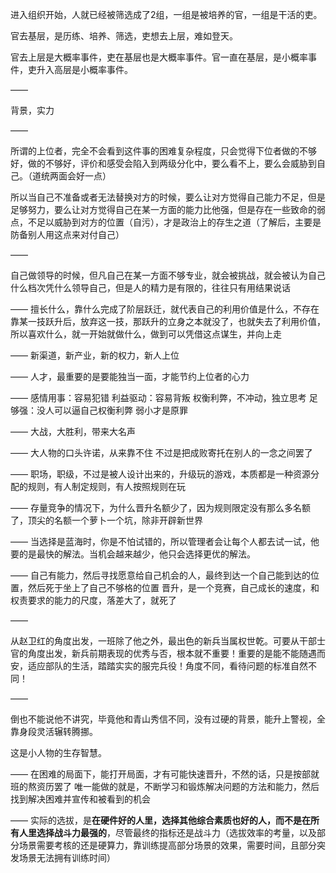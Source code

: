 进入组织开始，人就已经被筛选成了2组，一组是被培养的官，一组是干活的吏。

官去基层，是历练、培养、筛选，吏想去上层，难如登天。

官去上层是大概率事件，吏在基层也是大概率事件。官一直在基层，是小概率事件，吏升入高层是小概率事件。

——

背景，实力

——

所谓的上位者，完全不会看到这件事的困难复杂程度，只会觉得下位者做的不够好，做的不够好，评价和感受会陷入到两级分化中，要么看不上，要么会威胁到自己。（道统两面会好一点）

所以当自己不准备或者无法替换对方的时候，要么让对方觉得自己能力不足，但是足够努力，要么让对方觉得自己在某一方面的能力比他强，但是存在一些致命的弱点，不足以威胁到对方的位置（自污），才是政治上的存生之道（了解后，主要是防备别人用这点来对付自己）

——

自己做领导的时候，但凡自己在某一方面不够专业，就会被挑战，就会被认为自己什么档次凭什么领导自己，但是人的精力是有限的，往往只有用结果说话

——
擅长什么，靠什么完成了阶层跃迁，就代表自己的利用价值是什么，不存在靠某一技跃升后，放弃这一技，那跃升的立身之本就没了，也就失去了利用价值，所以喜欢什么，就一开始就做什么，做到可以凭借这点谋生，并向上走

——
新渠道，新产业，新的权力，新人上位

——
人才，最重要的是要能独当一面，才能节约上位者的心力

——
感情用事：容易犯错
利益驱动：容易背叛
权衡利弊，不冲动，独立思考
足够强：没人可以逼自己权衡利弊
弱小才是原罪

——
大战，大胜利，带来大名声

——
大人物的口头许诺，从来靠不住
不过是把成败寄托在别人的一念之间罢了

——
职场，职级，不过是被人设计出来的，升级玩的游戏，本质都是一种资源分配的规则，有人制定规则，有人按照规则在玩

——
存量竞争的情况下，为什么晋升名额少了，因为规则限定没有那么多名额了，顶尖的名额一个萝卜一个坑，除非开辟新世界

——
当选择是蓝海时，你是不怕试错的，所以管理者会让每个人都去试一试，他要的是最快的解法。当机会越来越少，他只会选择更优的解法。

——
自己有能力，然后寻找愿意给自己机会的人，最终到达一个自己能到达的位置，然后死于坐上了自己不够格的位置
晋升，是一个竞赛，自己成长的速度，和权责要求的能力的尺度，落差大了，就死了

——

从赵卫红的角度出发，一班除了他之外，最出色的新兵当属权世乾。可要从干部士官的角度出发，新兵前期表现的优秀与否，根本就不重要！重要的是能不能随遇而安，适应部队的生活，踏踏实实的服完兵役！角度不同，看待问题的标准自然不同！

——

倒也不能说他不讲究，毕竟他和青山秀信不同，没有过硬的背景，能升上警视，全靠身段灵活辗转腾挪。

这是小人物的生存智慧。

——
在困难的局面下，能打开局面，才有可能快速晋升，不然的话，只是按部就班的熬资历罢了
唯一能做的就是，不断学习和锻炼解决问题的方法和能力，然后找到解决困难并宣传和被看到的机会

——
实际的选拔，是**在硬件好的人里，选择其他综合素质也好的人，而不是在所有人里选择战斗力最强的**，尽管最终的指标还是战斗力（选拔效率的考量，以及部分场景需要考核的还是硬算力，靠训练提高部分场景的效果，需要时间，且部分突发场景无法拥有训练时间）

